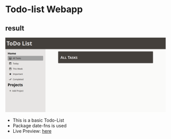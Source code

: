 # Todo-list Webapp

## result

![todo list preview](./resource/TodoList-pic.png)

- This is a basic Todo-List
- Package date-fns is used
- Live Preview: [here](https://saikatdb.github.io/todo-list/)
